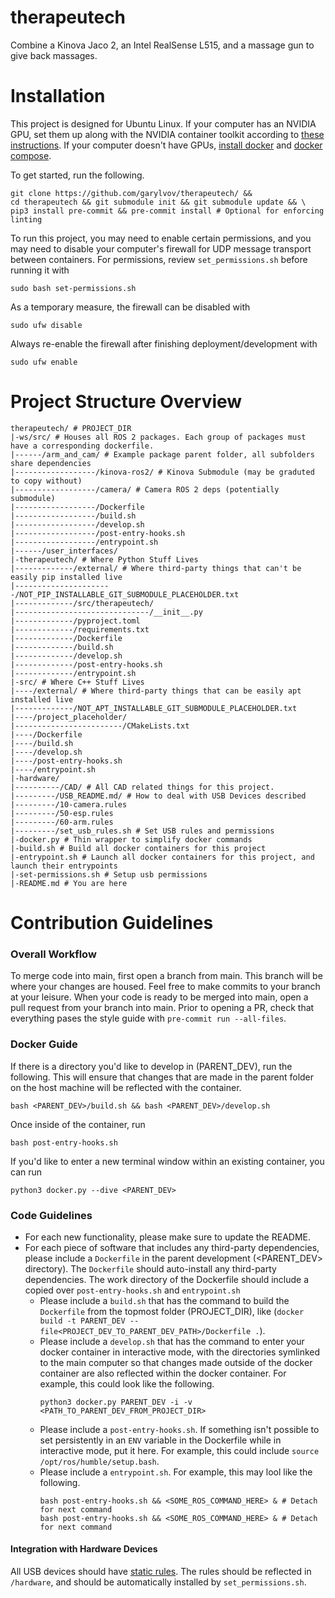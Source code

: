 # therapeutech
Combine a Kinova Jaco 2, an Intel RealSense L515, and a massage gun to give back massages.

# Installation
This project is designed for Ubuntu Linux. If your computer has an NVIDIA GPU, set them up along with the NVIDIA container toolkit according to [these instructions](https://github.com/garylvov/dev_env/tree/main/setup_scripts/nvidia). If your computer doesn't have GPUs, [install docker](https://docs.docker.com/desktop/setup/install/linux/) and [docker compose](https://docs.docker.com/compose/install/linux/#install-using-the-repository).

To get started, run the following.
```
git clone https://github.com/garylvov/therapeutech/ &&
cd therapeutech && git submodule init && git submodule update && \
pip3 install pre-commit && pre-commit install # Optional for enforcing linting
```

To run this project, you may need to enable certain permissions, and you may need to disable your computer's firewall for UDP message transport between containers.
For permissions, review ```set_permissions.sh``` before running it with
```
sudo bash set-permissions.sh
```
As a temporary measure, the firewall can be disabled with
```
sudo ufw disable
```
Always re-enable the firewall after finishing deployment/development with
```
sudo ufw enable
```
# Project Structure Overview
```
therapeutech/ # PROJECT_DIR
|-ws/src/ # Houses all ROS 2 packages. Each group of packages must have a corresponding dockerfile.
|------/arm_and_cam/ # Example package parent folder, all subfolders share dependencies
|------------------/kinova-ros2/ # Kinova Submodule (may be graduted to copy without)
|------------------/camera/ # Camera ROS 2 deps (potentially submodule)
|------------------/Dockerfile
|------------------/build.sh
|------------------/develop.sh
|------------------/post-entry-hooks.sh
|------------------/entrypoint.sh
|------/user_interfaces/
|-therapeutech/ # Where Python Stuff Lives
|-------------/external/ # Where third-party things that can't be easily pip installed live
|----------------------/NOT_PIP_INSTALLABLE_GIT_SUBMODULE_PLACEHOLDER.txt
|-------------/src/therapeutech/
|------------------------------/__init__.py
|-------------/pyproject.toml
|-------------/requirements.txt
|-------------/Dockerfile
|-------------/build.sh
|-------------/develop.sh
|-------------/post-entry-hooks.sh
|-------------/entrypoint.sh
|-src/ # Where C++ Stuff Lives
|----/external/ # Where third-party things that can be easily apt installed live
|-------------/NOT_APT_INSTALLABLE_GIT_SUBMODULE_PLACEHOLDER.txt
|----/project_placeholder/
|------------------------/CMakeLists.txt
|----/Dockerfile
|----/build.sh
|----/develop.sh
|----/post-entry-hooks.sh
|----/entrypoint.sh
|-hardware/
|----------/CAD/ # All CAD related things for this project.
|---------/USB_README.md/ # How to deal with USB Devices described
|---------/10-camera.rules
|---------/50-esp.rules
|---------/60-arm.rules
|---------/set_usb_rules.sh # Set USB rules and permissions
|-docker.py # Thin wrapper to simplify docker commands
|-build.sh # Build all docker containers for this project
|-entrypoint.sh # Launch all docker containers for this project, and launch their entrypoints
|-set-permissions.sh # Setup usb permissions
|-README.md # You are here
```

# Contribution Guidelines
### Overall Workflow
To merge code into main, first open a branch from main.
This branch will be where your changes are housed.
Feel free to make commits to your branch at your leisure.
When your code is ready to be merged into main, open a pull request from your branch into main.
Prior to opening a PR, check that everything pases the style guide with ```pre-commit run --all-files```.

### Docker Guide
If there is a directory you'd like to develop in (PARENT_DEV), run the following. This will ensure that changes that are made in the parent folder
on the host machine will be reflected with the container.

```
bash <PARENT_DEV>/build.sh && bash <PARENT_DEV>/develop.sh
```

Once inside of the container, run
```
bash post-entry-hooks.sh
```

If you'd like to enter a new terminal window within an existing container, you can run
```
python3 docker.py --dive <PARENT_DEV>
```

### Code Guidelines
- For each new functionality, please make sure to update the README.
- For each piece of software that includes any third-party dependencies, please include a ``Dockerfile`` in the parent development (<PARENT_DEV> directory).
  The ``Dockerfile`` should auto-install any third-party dependencies. The work directory of the Dockerfile should include a copied over ``post-entry-hooks.sh`` and ``entrypoint.sh``
  -  Please include a ``build.sh`` that has the command to build the ``Dockerfile`` from the topmost folder (PROJECT_DIR), like (``docker build -t PARENT_DEV --file<PROJECT_DEV_TO_PARENT_DEV_PATH>/Dockerfile .``).
  -  Please include a ``develop.sh`` that has the command to enter your docker container in interactive mode, with the directories symlinked to the main computer so that
     changes made outside of the docker container are also reflected within the docker container.
     For example, this could look like the following.
      ```
      python3 docker.py PARENT_DEV -i -v <PATH_TO_PARENT_DEV_FROM_PROJECT_DIR>
      ```
  - Please include a ``post-entry-hooks.sh``. If something isn't possible to set persistently in an ```ENV``` variable in the Dockerfile while in interactive mode, put it here.
    For example, this could include ```source /opt/ros/humble/setup.bash```.
  - Please include a ``entrypoint.sh``. For example, this may lool like the following.
    ```
    bash post-entry-hooks.sh && <SOME_ROS_COMMAND_HERE> & # Detach for next command
    bash post-entry-hooks.sh && <SOME_ROS_COMMAND_HERE> & # Detach for next command
    ```

#### Integration with Hardware Devices
All USB devices should have [static rules](https://msadowski.github.io/linux-static-port/).
The rules should be reflected in ``/hardware``, and should be automatically installed by ``set_permissions.sh``.
